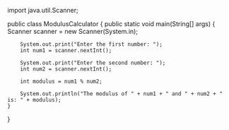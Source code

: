 import java.util.Scanner;

public class ModulusCalculator {
    public static void main(String[] args) {
        Scanner scanner = new Scanner(System.in);

        System.out.print("Enter the first number: ");
        int num1 = scanner.nextInt();

        System.out.print("Enter the second number: ");
        int num2 = scanner.nextInt();

        int modulus = num1 % num2;

        System.out.println("The modulus of " + num1 + " and " + num2 + " is: " + modulus);
    }
}
